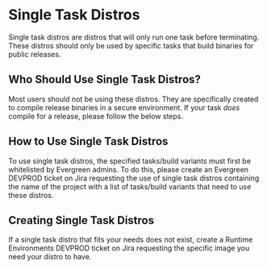 # Single Task Distros

Single task distros are distros that will only run one task before terminating. These distros should only be used by specific tasks that build binaries for public releases. 

## Who Should Use Single Task Distros?

Most users should not be using these distros. They are specifically created to compile release binaries in a secure environment. If your task *does* compile for a release, please follow the below steps.

## How to Use Single Task Distros

To use single task distros, the specified tasks/build variants must first be whitelisted by Evergreen admins. To do this, please create an Evergreen DEVPROD ticket on Jira requesting the use of single task distros containing the name of the project with a list of tasks/build variants that need to use these distros.

## Creating Single Task Distros

If a single task distro that fits your needs does not exist, create a Runtime Environments DEVPROD ticket on Jira requesting the specific image you need your distro to have. 
